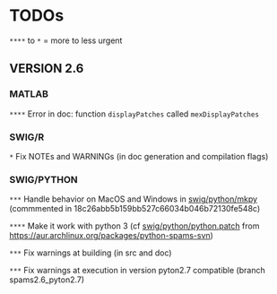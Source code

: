 # TODOs

`****` to `*` = more to less urgent

## VERSION 2.6

### MATLAB

`****` Error in doc: function `displayPatches` called `mexDisplayPatches`

### SWIG/R

`*` Fix NOTEs and WARNINGs (in doc generation and compilation flags)

### SWIG/PYTHON

`***` Handle behavior on MacOS and Windows in [swig/python/mkpy](swig/python/mkpy) (commmented in 18c26abb5b159bb527c66034b046b72130fe548c)

`****` Make it work with python 3 (cf [swig/python/python.patch](swig/python/python.patch) from https://aur.archlinux.org/packages/python-spams-svn)

`***` Fix warnings at building (in src and doc)

`***` Fix warnings at execution in version pyton2.7 compatible (branch spams2.6_pyton2.7)
